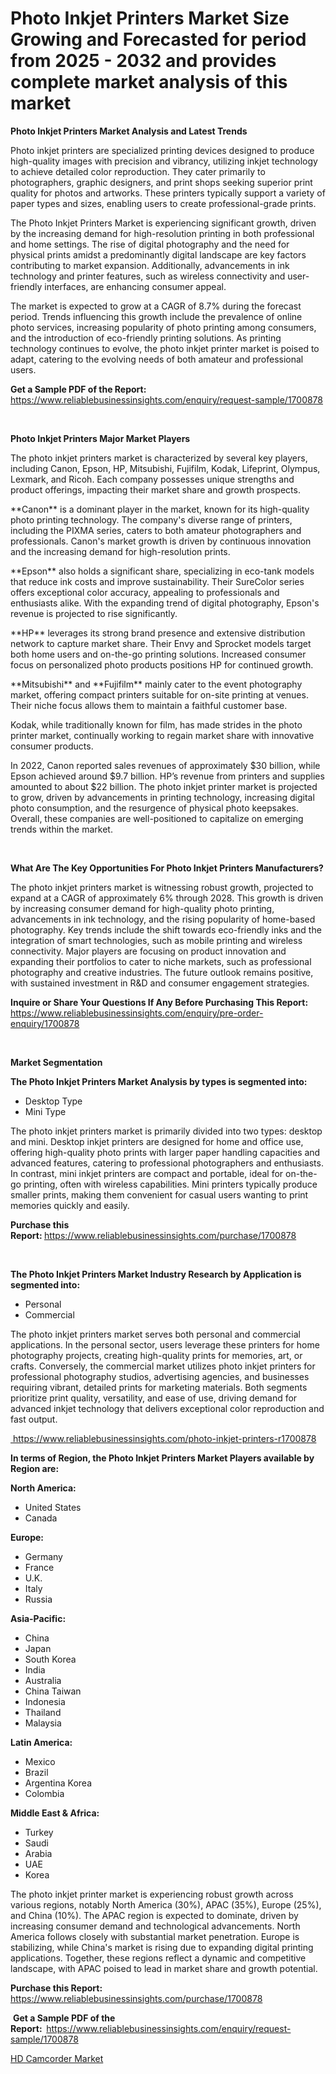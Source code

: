 <p><h1>Photo Inkjet Printers Market Size Growing and Forecasted for period from 2025 - 2032 and provides complete market analysis of this market</h1></p><p><strong>Photo Inkjet Printers Market Analysis and Latest Trends</strong></p>
<p><p>Photo inkjet printers are specialized printing devices designed to produce high-quality images with precision and vibrancy, utilizing inkjet technology to achieve detailed color reproduction. They cater primarily to photographers, graphic designers, and print shops seeking superior print quality for photos and artworks. These printers typically support a variety of paper types and sizes, enabling users to create professional-grade prints.</p><p>The Photo Inkjet Printers Market is experiencing significant growth, driven by the increasing demand for high-resolution printing in both professional and home settings. The rise of digital photography and the need for physical prints amidst a predominantly digital landscape are key factors contributing to market expansion. Additionally, advancements in ink technology and printer features, such as wireless connectivity and user-friendly interfaces, are enhancing consumer appeal.</p><p>The market is expected to grow at a CAGR of 8.7% during the forecast period. Trends influencing this growth include the prevalence of online photo services, increasing popularity of photo printing among consumers, and the introduction of eco-friendly printing solutions. As printing technology continues to evolve, the photo inkjet printer market is poised to adapt, catering to the evolving needs of both amateur and professional users.</p></p>
<p><strong>Get a Sample PDF of the Report:&nbsp;</strong> <a href="https://www.reliablebusinessinsights.com/enquiry/request-sample/1700878?utm_campaign=2323&utm_medium=2&utm_source=Github&utm_content=ia&utm_term=17022025&utm_id=photo-inkjet-printers">https://www.reliablebusinessinsights.com/enquiry/request-sample/1700878</a></p>
<p>&nbsp;</p>
<p><strong>Photo Inkjet Printers Major Market Players</strong></p>
<p><p>The photo inkjet printers market is characterized by several key players, including Canon, Epson, HP, Mitsubishi, Fujifilm, Kodak, Lifeprint, Olympus, Lexmark, and Ricoh. Each company possesses unique strengths and product offerings, impacting their market share and growth prospects.</p><p>**Canon** is a dominant player in the market, known for its high-quality photo printing technology. The company's diverse range of printers, including the PIXMA series, caters to both amateur photographers and professionals. Canon's market growth is driven by continuous innovation and the increasing demand for high-resolution prints. </p><p>**Epson** also holds a significant share, specializing in eco-tank models that reduce ink costs and improve sustainability. Their SureColor series offers exceptional color accuracy, appealing to professionals and enthusiasts alike. With the expanding trend of digital photography, Epson's revenue is projected to rise significantly.</p><p>**HP** leverages its strong brand presence and extensive distribution network to capture market share. Their Envy and Sprocket models target both home users and on-the-go printing solutions. Increased consumer focus on personalized photo products positions HP for continued growth.</p><p>**Mitsubishi** and **Fujifilm** mainly cater to the event photography market, offering compact printers suitable for on-site printing at venues. Their niche focus allows them to maintain a faithful customer base. </p><p>Kodak, while traditionally known for film, has made strides in the photo printer market, continually working to regain market share with innovative consumer products. </p><p>In 2022, Canon reported sales revenues of approximately $30 billion, while Epson achieved around $9.7 billion. HP’s revenue from printers and supplies amounted to about $22 billion. The photo inkjet printer market is projected to grow, driven by advancements in printing technology, increasing digital photo consumption, and the resurgence of physical photo keepsakes. Overall, these companies are well-positioned to capitalize on emerging trends within the market.</p></p>
<p>&nbsp;</p>
<p><strong>What Are The Key Opportunities For Photo Inkjet Printers Manufacturers?</strong></p>
<p><p>The photo inkjet printers market is witnessing robust growth, projected to expand at a CAGR of approximately 6% through 2028. This growth is driven by increasing consumer demand for high-quality photo printing, advancements in ink technology, and the rising popularity of home-based photography. Key trends include the shift towards eco-friendly inks and the integration of smart technologies, such as mobile printing and wireless connectivity. Major players are focusing on product innovation and expanding their portfolios to cater to niche markets, such as professional photography and creative industries. The future outlook remains positive, with sustained investment in R&D and consumer engagement strategies.</p></p>
<p><strong>Inquire or Share Your Questions If Any Before Purchasing This Report:</strong> <a href="https://www.reliablebusinessinsights.com/enquiry/pre-order-enquiry/1700878?utm_campaign=2323&utm_medium=2&utm_source=Github&utm_content=ia&utm_term=17022025&utm_id=photo-inkjet-printers">https://www.reliablebusinessinsights.com/enquiry/pre-order-enquiry/1700878</a></p>
<p>&nbsp;</p>
<p><strong>Market Segmentation</strong></p>
<p><strong>The Photo Inkjet Printers Market Analysis by types is segmented into:</strong></p>
<p><ul><li>Desktop Type</li><li>Mini Type</li></ul></p>
<p><p>The photo inkjet printers market is primarily divided into two types: desktop and mini. Desktop inkjet printers are designed for home and office use, offering high-quality photo prints with larger paper handling capacities and advanced features, catering to professional photographers and enthusiasts. In contrast, mini inkjet printers are compact and portable, ideal for on-the-go printing, often with wireless capabilities. Mini printers typically produce smaller prints, making them convenient for casual users wanting to print memories quickly and easily.</p></p>
<p><strong>Purchase this Report:&nbsp;</strong><a href="https://www.reliablebusinessinsights.com/purchase/1700878?utm_campaign=2323&utm_medium=2&utm_source=Github&utm_content=ia&utm_term=17022025&utm_id=photo-inkjet-printers">https://www.reliablebusinessinsights.com/purchase/1700878</a></p>
<p>&nbsp;</p>
<p><strong>The Photo Inkjet Printers Market Industry Research by Application is segmented into:</strong></p>
<p><ul><li>Personal</li><li>Commercial</li></ul></p>
<p><p>The photo inkjet printers market serves both personal and commercial applications. In the personal sector, users leverage these printers for home photography projects, creating high-quality prints for memories, art, or crafts. Conversely, the commercial market utilizes photo inkjet printers for professional photography studios, advertising agencies, and businesses requiring vibrant, detailed prints for marketing materials. Both segments prioritize print quality, versatility, and ease of use, driving demand for advanced inkjet technology that delivers exceptional color reproduction and fast output.</p></p>
<p><a href="https://www.reliablebusinessinsights.com/photo-inkjet-printers-r1700878?utm_campaign=2323&utm_medium=2&utm_source=Github&utm_content=ia&utm_term=17022025&utm_id=photo-inkjet-printers">&nbsp;https://www.reliablebusinessinsights.com/photo-inkjet-printers-r1700878</a></p>
<p><strong>In terms of Region, the Photo Inkjet Printers Market Players available by Region are:</strong></p>
<p>
    <p> <strong> North America: </strong>
        <ul>
            <li>United States</li>
            <li>Canada</li>
        </ul>
        </p> 
    <p> <strong> Europe: </strong>
        <ul>
            <li>Germany</li>
            <li>France</li>
            <li>U.K.</li>
            <li>Italy</li>
            <li>Russia</li>
        </ul>
        </p> 
    <p> <strong> Asia-Pacific: </strong>
        <ul>
            <li>China</li>
            <li>Japan</li>
            <li>South Korea</li>
            <li>India</li>
            <li>Australia</li>
            <li>China Taiwan</li>
            <li>Indonesia</li>
            <li>Thailand</li>
            <li>Malaysia</li>
        </ul>
        </p> 
    <p> <strong> Latin America: </strong>
        <ul>
            <li>Mexico</li>
            <li>Brazil</li>
            <li>Argentina Korea</li>
            <li>Colombia</li>
        </ul>
        </p> 
    <p> <strong> Middle East & Africa: </strong>
        <ul>
            <li>Turkey</li>
            <li>Saudi</li>
            <li>Arabia</li>
            <li>UAE</li>
            <li>Korea</li>
        </ul>
    </p>
    </p>
<p><p>The photo inkjet printer market is experiencing robust growth across various regions, notably North America (30%), APAC (35%), Europe (25%), and China (10%). The APAC region is expected to dominate, driven by increasing consumer demand and technological advancements. North America follows closely with substantial market penetration. Europe is stabilizing, while China's market is rising due to expanding digital printing applications. Together, these regions reflect a dynamic and competitive landscape, with APAC poised to lead in market share and growth potential.</p></p>
<p><strong>Purchase this Report: </strong><a href="https://www.reliablebusinessinsights.com/purchase/1700878?utm_campaign=2323&utm_medium=2&utm_source=Github&utm_content=ia&utm_term=17022025&utm_id=photo-inkjet-printers">https://www.reliablebusinessinsights.com/purchase/1700878</a></p>
<p>&nbsp;<strong>Get a Sample PDF of the Report:&nbsp;&nbsp;</strong><a href="https://www.reliablebusinessinsights.com/enquiry/request-sample/1700878?utm_campaign=2323&utm_medium=2&utm_source=Github&utm_content=ia&utm_term=17022025&utm_id=photo-inkjet-printers">https://www.reliablebusinessinsights.com/enquiry/request-sample/1700878</a></p>
<p><strong></strong></p>
<p><p><a href="https://github.com/tanekacalderon743/Market-Research-Report-List-1/blob/main/hd-camcorder-market.md?utm_campaign=2323&utm_medium=2&utm_source=Github&utm_content=ia&utm_term=17022025&utm_id=photo-inkjet-printers">HD Camcorder Market</a></p></p>